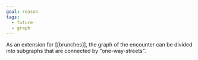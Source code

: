 ```yaml
---
goal: reason
tags:
  - future
  - graph
---
```

As an extension for [[brunches]], the graph of the encounter can be divided into subgraphs that are connected by "one-way-streets".